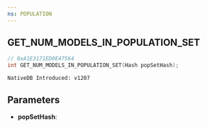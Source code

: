 ```yaml
---
ns: POPULATION
---
```

## GET_NUM_MODELS_IN_POPULATION_SET

```c
// 0xA1E3171ED0E47564
int GET_NUM_MODELS_IN_POPULATION_SET(Hash popSetHash);
```

```
NativeDB Introduced: v1207
```

## Parameters
* **popSetHash**:

